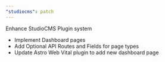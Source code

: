 ```yaml
---
"studiocms": patch
---
```


Enhance StudioCMS Plugin system

- Implement Dashboard pages
- Add Optional API Routes and Fields for page types
- Update Astro Web Vital plugin to add new dashboard page